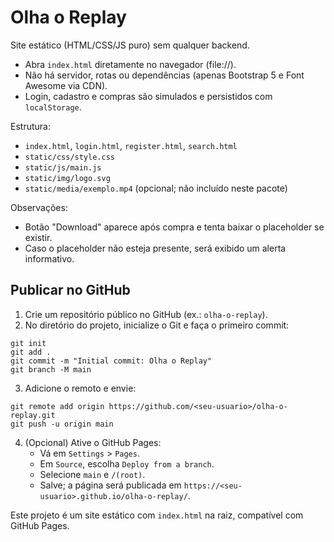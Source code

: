 # Olha o Replay

Site estático (HTML/CSS/JS puro) sem qualquer backend.

- Abra `index.html` diretamente no navegador (file://).
- Não há servidor, rotas ou dependências (apenas Bootstrap 5 e Font Awesome via CDN).
- Login, cadastro e compras são simulados e persistidos com `localStorage`.

Estrutura:

- `index.html`, `login.html`, `register.html`, `search.html`
- `static/css/style.css`
- `static/js/main.js`
- `static/img/logo.svg`
- `static/media/exemplo.mp4` (opcional; não incluído neste pacote)

Observações:
- Botão "Download" aparece após compra e tenta baixar o placeholder se existir.
- Caso o placeholder não esteja presente, será exibido um alerta informativo.

## Publicar no GitHub

1. Crie um repositório público no GitHub (ex.: `olha-o-replay`).
2. No diretório do projeto, inicialize o Git e faça o primeiro commit:

```
git init
git add .
git commit -m "Initial commit: Olha o Replay"
git branch -M main
```

3. Adicione o remoto e envie:

```
git remote add origin https://github.com/<seu-usuario>/olha-o-replay.git
git push -u origin main
```

4. (Opcional) Ative o GitHub Pages:
   - Vá em `Settings` > `Pages`.
   - Em `Source`, escolha `Deploy from a branch`.
   - Selecione `main` e `/(root)`.
   - Salve; a página será publicada em `https://<seu-usuario>.github.io/olha-o-replay/`.

Este projeto é um site estático com `index.html` na raiz, compatível com GitHub Pages.